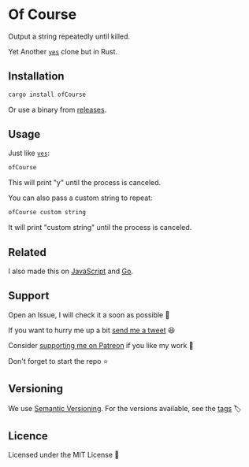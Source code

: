 # Of Course

Output a string repeatedly until killed.

Yet Another
[`yes`](https://github.com/openbsd/src/blob/master/usr.bin/yes/yes.c) clone but
in Rust.

## Installation

```sh
cargo install ofCourse
```

Or use a binary from
[releases](https://github.com/UltiRequiem/ofCourse/releases/latest).

## Usage

Just like [`yes`](https://en.wikipedia.org/wiki/Yes_(Unix)):

```sh
ofCourse
```

This will print "y" until the process is canceled.

You can also pass a custom string to repeat:

```sh
ofCourse custom string
```

It will print "custom string" until the process is canceled.

## Related

I also made this on [JavaScript](https://github.com/UltiRequiem/sure) and
[Go](https://github.com/UltiRequiem/yeah).

## Support

Open an Issue, I will check it a soon as possible 👀

If you want to hurry me up a bit
[send me a tweet](https://twitter.com/UltiRequiem) 😆

Consider [supporting me on Patreon](https://patreon.com/UltiRequiem) if you like
my work 🙏

Don't forget to start the repo ⭐

## Versioning

We use [Semantic Versioning](http://semver.org). For the versions available, see
the [tags](https://github.com/UltiRequiem/ofCourse/tags) 🏷️

## Licence

Licensed under the MIT License 📄
